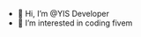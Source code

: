 - 👋 Hi, I’m @YIS Developer 
- 👀 I’m interested in coding fivem

<!---
YdeYI/YdeYI is a ✨ special ✨ repository because its `README.md` (this file) appears on your GitHub profile.
You can click the Preview link to take a look at your changes.
--->
